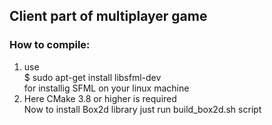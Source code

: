 ## Client part of multiplayer game
### How to compile:
1) use  
$ sudo apt-get install libsfml-dev  
for installig SFML on your linux machine
2) Here CMake 3.8 or higher is required  
Now to install Box2d library just run build_box2d.sh script

